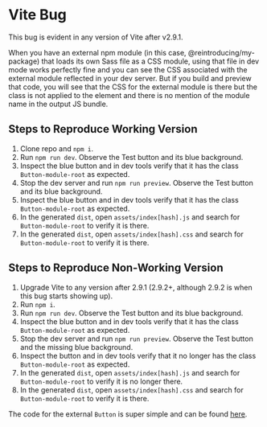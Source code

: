 # Vite Bug
This bug is evident in any version of Vite after v2.9.1.

When you have an external npm module (in this case, @reintroducing/my-package) that loads its own Sass file as a CSS module, using that file in dev mode works perfectly fine and you can see the CSS associated with the external module reflected in your dev server. But if you build and preview that code, you will see that the CSS for the external module is there but the class is not applied to the element and there is no mention of the module name in the output JS bundle.

## Steps to Reproduce Working Version
1. Clone repo and `npm i`.
1. Run `npm run dev`. Observe the Test button and its blue background.
1. Inspect the blue button and in dev tools verify that it has the class `Button-module-root` as expected.
1. Stop the dev server and run `npm run preview`. Observe the Test button and its blue background.
1. Inspect the blue button and in dev tools verify that it has the class `Button-module-root` as expected.
1. In the generated `dist`, open `assets/index[hash].js` and search for `Button-module-root` to verify it is there.
1. In the generated `dist`, open `assets/index[hash].css` and search for `Button-module-root` to verify it is there.

## Steps to Reproduce Non-Working Version
1. Upgrade Vite to any version after 2.9.1 (2.9.2+, although 2.9.2 is when this bug starts showing up).
1. Run `npm i`.
1. Run `npm run dev`. Observe the Test button and its blue background.
1. Inspect the blue button and in dev tools verify that it has the class `Button-module-root` as expected.
1. Stop the dev server and run `npm run preview`. Observe the Test button and the missing blue background.
2. Inspect the button and in dev tools verify that it no longer has the class `Button-module-root` as expected.
3. In the generated `dist`, open `assets/index[hash].js` and search for `Button-module-root` to verify it is no longer there.
4. In the generated `dist`, open `assets/index[hash].css` and search for `Button-module-root` to verify it is there.

The code for the external `Button` is super simple and can be found [here](https://github.com/reintroducing/my-package).
